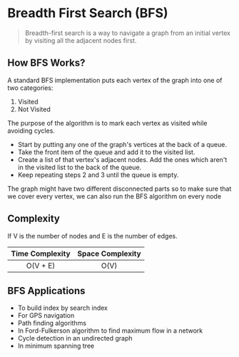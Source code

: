 # Breadth First Search (BFS)

> Breadth-first search is a way to navigate a graph from an initial vertex by visiting all the adjacent nodes first.

## How BFS Works?

A standard BFS implementation puts each vertex of the graph into one of two categories:

1. Visited
2. Not Visited

The purpose of the algorithm is to mark each vertex as visited while avoiding cycles.

- Start by putting any one of the graph's vertices at the back of a queue.
- Take the front item of the queue and add it to the visited list.
- Create a list of that vertex's adjacent nodes. Add the ones which aren't in the visited list to the back of the queue.
- Keep repeating steps 2 and 3 until the queue is empty.

The graph might have two different disconnected parts so to make sure that we cover every vertex, we can also run the BFS algorithm on every node

## Complexity

If V is the number of nodes and E is the number of edges.

| Time Complexity | Space Complexity |
| :-------------: | :--------------: |
|    O(V + E)     |       O(V)       |

## BFS Applications

- To build index by search index
- For GPS navigation
- Path finding algorithms
- In Ford-Fulkerson algorithm to find maximum flow in a network
- Cycle detection in an undirected graph
- In minimum spanning tree
